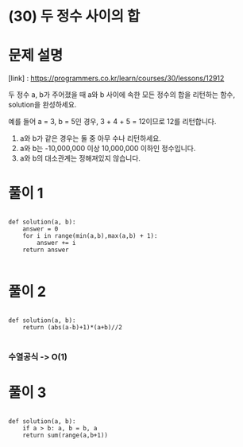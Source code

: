 # (30) 두 정수 사이의 합
# 문제 설명
[link] : https://programmers.co.kr/learn/courses/30/lessons/12912

두 정수 a, b가 주어졌을 때 a와 b 사이에 속한 모든 정수의 합을 리턴하는 함수, solution을 완성하세요.

예를 들어 a = 3, b = 5인 경우, 3 + 4 + 5 = 12이므로 12를 리턴합니다.

1. a와 b가 같은 경우는 둘 중 아무 수나 리턴하세요.
2. a와 b는 -10,000,000 이상 10,000,000 이하인 정수입니다.
3. a와 b의 대소관계는 정해져있지 않습니다.

# 풀이 1
<pre>
<code>
def solution(a, b):
    answer = 0
    for i in range(min(a,b),max(a,b) + 1):
        answer += i
    return answer
</code>
</pre>
# 풀이 2
<pre>
<code>
def solution(a, b):
    return (abs(a-b)+1)*(a+b)//2
</code>
</pre>
### 수열공식 -> O(1)
# 풀이 3
<pre>
<code>
def solution(a, b):
    if a > b: a, b = b, a
    return sum(range(a,b+1))
</code>
</pre>